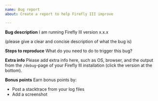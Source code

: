 ```yaml
---
name: Bug report
about: Create a report to help Firefly III improve

---
```


**Bug description**
I am running Firefly III version x.x.x

(please give a clear and concise description of what the bug is)

**Steps to reproduce**
What do you need to do to trigger this bug?

**Extra info**
Please add extra info here, such as OS, browser, and the output from the `/debug`-page of your Firefly III installation (click the version at the bottom).

**Bonus points**
Earn bonus points by:

- Post a stacktrace from your log files
- Add a screenshot